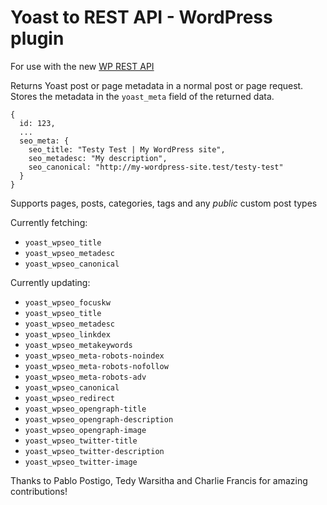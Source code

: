 
# Yoast to REST API - WordPress plugin

For use with the new [WP REST API](http://v2.wp-api.org/)

Returns Yoast post or page metadata in a normal post or page request. Stores the metadata in the `yoast_meta` field of the returned data.

```
{
  id: 123,
  ...
  seo_meta: {
    seo_title: "Testy Test | My WordPress site",
    seo_metadesc: "My description",
    seo_canonical: "http://my-wordpress-site.test/testy-test"
  }
}
```

Supports pages, posts, categories, tags and any *public* custom post types

Currently fetching:

- `yoast_wpseo_title`
- `yoast_wpseo_metadesc`
- `yoast_wpseo_canonical`

Currently updating:

- `yoast_wpseo_focuskw`
- `yoast_wpseo_title`
- `yoast_wpseo_metadesc`
- `yoast_wpseo_linkdex`
- `yoast_wpseo_metakeywords`
- `yoast_wpseo_meta-robots-noindex`
- `yoast_wpseo_meta-robots-nofollow`
- `yoast_wpseo_meta-robots-adv`
- `yoast_wpseo_canonical`
- `yoast_wpseo_redirect`
- `yoast_wpseo_opengraph-title`
- `yoast_wpseo_opengraph-description`
- `yoast_wpseo_opengraph-image`
- `yoast_wpseo_twitter-title`
- `yoast_wpseo_twitter-description`
- `yoast_wpseo_twitter-image`

Thanks to Pablo Postigo, Tedy Warsitha and Charlie Francis for amazing contributions!
